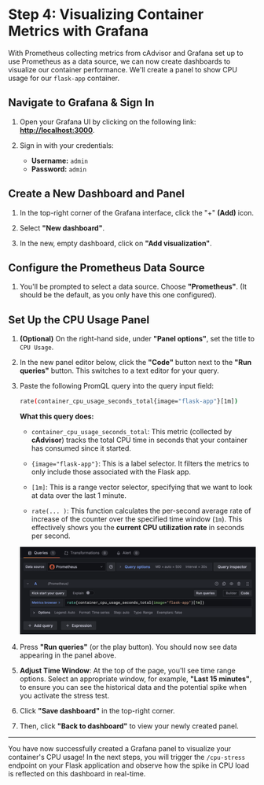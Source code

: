 # Step 4: Visualizing Container Metrics with Grafana

With Prometheus collecting metrics from cAdvisor and Grafana set up to use Prometheus as a data source, we can now create dashboards to visualize our container performance. We'll create a panel to show CPU usage for our `flask-app` container.

## Navigate to Grafana & Sign In

1. Open your Grafana UI by clicking on the following link: **[http://localhost:3000]({{TRAFFIC_HOST1_3000}})**.

2. Sign in with your credentials:
   - **Username:** `admin`
   - **Password:** `admin`

## Create a New Dashboard and Panel

1. In the top-right corner of the Grafana interface, click the "+" **(Add)** icon.

2. Select **"New dashboard"**.

3. In the new, empty dashboard, click on **"Add visualization"**.

## Configure the Prometheus Data Source

1. You'll be prompted to select a data source. Choose **"Prometheus"**. (It should be the default, as you only have this one configured).

## Set Up the CPU Usage Panel

1. **(Optional)** On the right-hand side, under **"Panel options"**, set the title to `CPU Usage`.

2. In the new panel editor below, click the **"Code"** button next to the **"Run queries"** button. This switches to a text editor for your query.

3. Paste the following PromQL query into the query input field:

    ```bash
    rate(container_cpu_usage_seconds_total{image="flask-app"}[1m])
    ```

    **What this query does:**

    - `container_cpu_usage_seconds_total`: This metric (collected by **cAdvisor**) tracks the total CPU time in seconds that your container has consumed since it started.

    - `{image="flask-app"}`: This is a label selector. It filters the metrics to only include those associated with the Flask app.

    - `[1m]`: This is a range vector selector, specifying that we want to look at data over the last 1 minute.

    - `rate(... )`: This function calculates the per-second average rate of increase of the counter over the specified time window (`1m`). This effectively shows you the __current CPU utilization rate__ in seconds per second.

    ![Query](./assets/img/query.png)

4. Press **"Run queries"** (or the play button). You should now see data appearing in the panel above.

5. **Adjust Time Window**: At the top of the page, you'll see time range options. Select an appropriate window, for example, **"Last 15 minutes"**, to ensure you can see the historical data and the potential spike when you activate the stress test.

6. Click **"Save dashboard"** in the top-right corner.

7. Then, click **"Back to dashboard"** to view your newly created panel.

---

You have now successfully created a Grafana panel to visualize your container's CPU usage! In the next steps, you will trigger the `/cpu-stress` endpoint on your Flask application and observe how the spike in CPU load is reflected on this dashboard in real-time.
